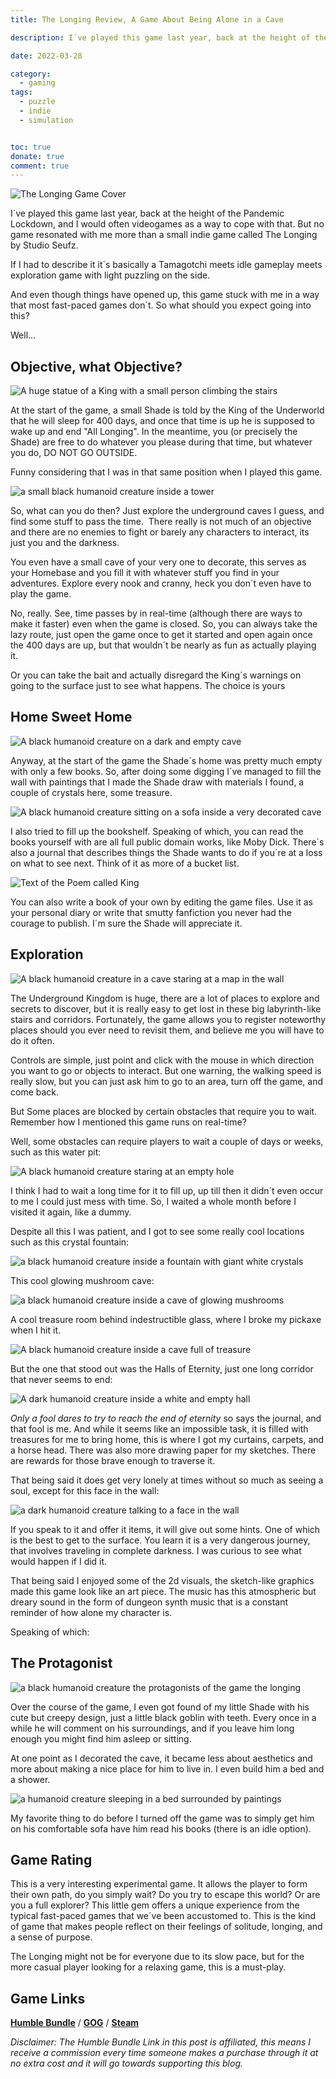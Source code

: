```yaml
---
title: The Longing Review, A Game About Being Alone in a Cave

description: I´ve played this game last year, back at the height of the Pandemic Lockdown, and I would often videogames as a way to cope with that. But no game resonated with me more than a small indie game called The Longing by Studio Seufz.

date: 2022-03-28

category:
  - gaming
tags:
  - puzzle
  - indie
  - simulation


toc: true
donate: true
comment: true
---
```

![The Longing Game Cover](/images/blog/the-longing-game-cover.jpg)

I´ve played this game last year, back at the height of the Pandemic Lockdown, and I would often videogames as a way to cope with that. But no game resonated with me more than a small indie game called The Longing by Studio Seufz.

If I had to describe it it´s basically a Tamagotchi meets idle gameplay meets exploration game with light puzzling on the side.

And even though things have opened up, this game stuck with me in a way that most fast-paced games don´t. So what should you expect going into this?

Well...

## Objective, what Objective?

![A huge statue of a King with a small person climbing the stairs](/images/2022/70wxNwZ.jpg)

At the start of the game, a small Shade is told by the King of the Underworld that he will sleep for 400 days, and once that time is up he is supposed to wake up and end "All Longing". In the meantime, you (or precisely the Shade) are free to do whatever you please during that time, but whatever you do, DO NOT GO OUTSIDE.

Funny considering that I was in that same position when I played this game.

![a small black humanoid creature inside a tower](/images/2022/mrTzsoH.jpg#center)

So, what can you do then? Just explore the underground caves I guess, and find some stuff to pass the time.  There really is not much of an objective and there are no enemies to fight or barely any characters to interact, its just you and the darkness.

You even have a small cave of your very one to decorate, this serves as your Homebase and you fill it with whatever stuff you find in your adventures. Explore every nook and cranny, heck you don´t even have to play the game.

No, really. See, time passes by in real-time (although there are ways to make it faster) even when the game is closed. So, you can always take the lazy route, just open the game once to get it started and open again once the 400 days are up, but that wouldn´t be nearly as fun as actually playing it.

Or you can take the bait and actually disregard the King´s warnings on going to the surface just to see what happens. The choice is yours

## Home Sweet Home

![A black humanoid creature on a dark and empty cave](/images/2022/csAWlak.jpg)

Anyway, at the start of the game the Shade´s home was pretty much empty with only a few books. So, after doing some digging I´ve managed to fill the wall with paintings that I made the Shade draw with materials I found, a couple of crystals here, some treasure.

![A black humanoid creature sitting on a sofa inside a very decorated cave](/images/2022/AgzO26E.jpg#center)

I also tried to fill up the bookshelf. Speaking of which, you can read the books yourself with are all full public domain works, like Moby Dick. There´s also a journal that describes things the Shade wants to do if you´re at a loss on what to see next. Think of it as more of a bucket list.

![Text of the Poem called King](/images/2022/qa2xBWW.jpg#center)

You can also write a book of your own by editing the game files. Use it as your personal diary or write that smutty fanfiction you never had the courage to publish. I´m sure the Shade will appreciate it.

## Exploration

![A black humanoid creature in a cave staring at a map in the wall](/images/2022/0iXYQxQ.jpg)

The Underground Kingdom is huge, there are a lot of places to explore and secrets to discover, but it is really easy to get lost in these big labyrinth-like stairs and corridors. Fortunately, the game allows you to register noteworthy places should you ever need to revisit them, and believe me you will have to do it often.

Controls are simple, just point and click with the mouse in which direction you want to go or objects to interact. But one warning, the walking speed is really slow, but you can just ask him to go to an area, turn off the game, and come back.

But Some places are blocked by certain obstacles that require you to wait. Remember how I mentioned this game runs on real-time?

Well, some obstacles can require players to wait a couple of days or weeks, such as this water pit:

![A black humanoid creature staring at an empty hole](/images/2022/Pl8i1TO.jpg)

I think I had to wait a long time for it to fill up, up till then it didn´t even occur to me I could just mess with time. So, I waited a whole month before I visited it again, like a dummy.

Despite all this I was patient, and I got to see some really cool locations such as this crystal fountain:


![a black humanoid creature inside a fountain with giant white crystals](/images/2022/tvYVavP.jpg)

This cool glowing mushroom cave:


![a black humanoid creature inside a cave of glowing mushrooms](/images/2022/Tz0qTyf.jpg)

A cool treasure room behind indestructible glass, where I broke my pickaxe when I hit it.


![A black humanoid creature inside a cave full of treasure](/images/2022/cT9fYUk.jpg)

But the one that stood out was the Halls of Eternity, just one long corridor that never seems to end:


![A dark humanoid creature inside a white and empty hall](/images/2022/I0G4nkg.jpg)

*Only a fool dares to try to reach the end of eternity* so says the journal, and that fool is me. And while it seems like an impossible task, it is filled with treasures for me to bring home, this is where I got my curtains, carpets, and a horse head. There was also more drawing paper for my sketches. There are rewards for those brave enough to traverse it.

That being said it does get very lonely at times without so much as seeing a soul, except for this face in the wall:


![a dark humanoid creature talking to a face in the wall](/images/2022/Iwcm5ab.jpg)

If you speak to it and offer it items, it will give out some hints. One of which is the best to get to the surface. You learn it is a very dangerous journey, that involves traveling in complete darkness. I was curious to see what would happen if I did it.

That being said I enjoyed some of the 2d visuals, the sketch-like graphics made this game look like an art piece. The music has this atmospheric but dreary sound in the form of dungeon synth music that is a constant reminder of how alone my character is.

Speaking of which:

## The Protagonist


![a black humanoid creature the protagonists of the game the longing](/images/2022/hBh2gEO.jpg)

Over the course of the game, I even got found of my little Shade with his cute but creepy design, just a little black goblin with teeth. Every once in a while he will comment on his surroundings, and if you leave him long enough you might find him asleep or sitting.

At one point as I decorated the cave, it became less about aesthetics and more about making a nice place for him to live in. I even build him a bed and a shower.


![a humanoid creature sleeping in a bed surrounded by paintings](/images/2022/tH5VNLi.png)

My favorite thing to do before I turned off the game was to simply get him on his comfortable sofa have him read his books (there is an idle option).



## Game Rating

This is a very interesting experimental game. It allows the player to form their own path, do you simply wait? Do you try to escape this world? Or are you a full explorer? This little gem offers a unique experience from the typical fast-paced games that we´ve been accustomed to. This is the kind of game that makes people reflect on their feelings of solitude, longing, and a sense of purpose.

The Longing might not be for everyone due to its slow pace, but for the more casual player looking for a relaxing game, this is a must-play.


## Game Links

[**Humble Bundle**](https://www.humblebundle.com/store/the-longing?partner=ghastlymirror) / [**GOG**](https://www.gog.com/game/the_longing) / [**Steam**](https://store.steampowered.com/app/893850/THE_LONGING/)

*Disclaimer: The Humble Bundle Link in this post is affiliated, this means I receive a commission every time someone makes a purchase through it at no extra cost and it will go towards supporting this blog.*

